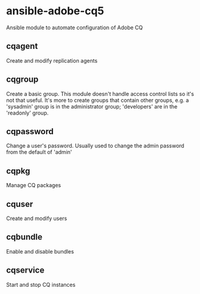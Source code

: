 # ansible-adobe-cq5

Ansible module to automate configuration of Adobe CQ

## cqagent

Create and modify replication agents

## cqgroup

Create a basic group. This module doesn't handle access control lists so it's not that useful. It's more to create groups that contain other groups, e.g. a 'sysadmin' group is in the administrator group; 'developers' are in the 'readonly' group.

## cqpassword

Change a user's password. Usually used to change the admin password from the default of 'admin'

## cqpkg

Manage CQ packages

## cquser

Create and modify users

## cqbundle

Enable and disable bundles

## cqservice

Start and stop CQ instances
